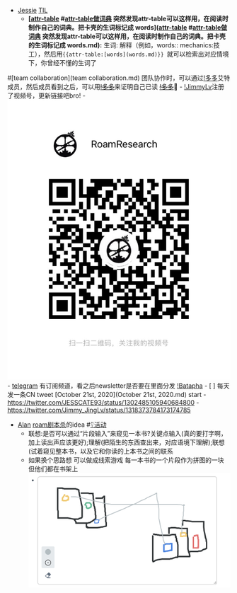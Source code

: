 - [Jessie](Jessie.md) [TIL](TIL.md)
    - **[[attr-table](attr-table.md) #[attr-table做词典](attr-table做词典.md) 突然发现attr-table可以这样用，在阅读时制作自己的词典。把卡壳的生词标记成 words]([attr-table](attr-table.md) #[attr-table做词典](attr-table做词典.md) 突然发现attr-table可以这样用，在阅读时制作自己的词典。把卡壳的生词标记成 words.md):** 生词: 解释（例如，words:: mechanics:技工），然后用`{{attr-table:[words](words.md)}} `就可以检索出对应情境下，你曾经不懂的生词了
    
#[team collaboration](team collaboration.md) 团队协作时，可以通过[!多多](!多多.md)艾特成员，然后成员看到之后，可以用[~~!多多~~](~~!多多~~.md)来证明自己已读 [~~!多多~~](~~!多多~~.md)🐒
    - [!JimmyLv](!JimmyLv.md)注册了视频号，更新链接吧bro!
        - ![](../images/PE7vcUhtWV.png?)
    - [telegram](telegram.md) 有订阅频道，看之后newsletter是否要在里面分发 [!Batapha](!Batapha.md)
    - [ ] 每天发一条CN tweet [October 21st, 2020](October 21st, 2020.md) start
        - https://twitter.com/JESSCATE93/status/1302485105940684800
        - https://twitter.com/Jimmy_JingLv/status/1318373784173174785
- [Alan](Alan.md) [roam剧本杀](roam剧本杀.md)的idea #[⍢活动](⍢活动.md)
    - 联想:是否可以通过“片段输入”来窥见一本书?关键点输入(真的要打字啊，加上读出声应该更好);理解(把陌生的东西查出来，对应语境下理解);联想(试着窥见整本书，以及它和你读的上本书之间的联系
    - 如果换个思路想 可以做成线索游戏 每一本书的一个片段作为拼图的一块 但他们都在书架上![](../images/8edptq0dF7.png?)
